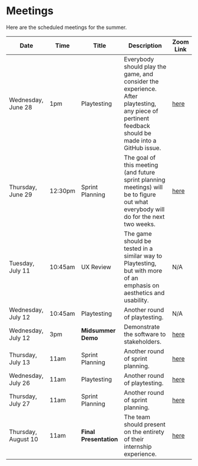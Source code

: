# Meetings
Here are the scheduled meetings for the summer.

| Date | Time | Title | Description | Zoom Link |
|-|-|-|-|-|
| Wednesday, June 28 | 1pm | Playtesting | Everybody should play the game, and consider the experience. After playtesting, any piece of pertinent feedback should be made into a GitHub issue. | [here](https://hyland.zoom.us/j/91479642052?pwd=Vzg3eklURjUvejhuWEgwQjdJSDZNUT09) |
| Thursday, June 29 | 12:30pm | Sprint Planning | The goal of this meeting (and future sprint planning meetings) will be to figure out what everybody will do for the next two weeks. | [here](https://hyland.zoom.us/j/95389970185?pwd=YUJJdXNTM1ppcHcvOWo3NTVWTkk5QT09) |
| Tuesday, July 11 | 10:45am | UX Review | The game should be tested in a similar way to Playtesting, but with more of an emphasis on aesthetics and usability. | N/A |
| Wednesday, July 12 | 10:45am | Playtesting | Another round of playtesting. | N/A |
| Wednesday, July 12 | 3pm | **Midsummer Demo** | Demonstrate the software to stakeholders. | [here](https://hyland.zoom.us/j/96124665563?pwd=QVNtQWNCbjFMQ0JUbVJYWmYzUVdjQT09) |
| Thursday, July 13 | 11am | Sprint Planning | Another round of sprint planning. | [here](https://hyland.zoom.us/j/97546698867?pwd=Z1MzODllUEJaUzAwTWxkU3hCckJtQT09) |
| Wednesday, July 26 | 11am | Playtesting | Another round of playtesting. | [here](https://hyland.zoom.us/j/99313604407?pwd=SmhHQWVoSHpkb1crSDFEMTZWbjl5Zz09) |
| Thursday, July 27 | 11am | Sprint Planning | Another round of sprint planning. | [here](https://hyland.zoom.us/j/91488955918?pwd=ZWZvdmEyR2YzWFh0cVdiWXdUWThLQT09) |
| Thursday, August 10 | 11am | **Final Presentation** | The team should present on the entirety of their internship experience. | [here](https://hyland.zoom.us/j/95514849595?pwd=NzlRZ0MvOGxwWTRlTzNXS3o1M1I5Zz09) |
